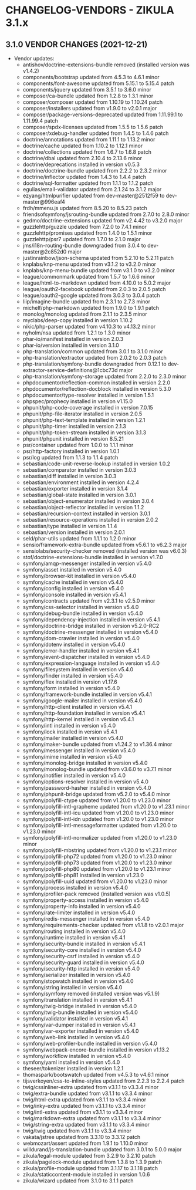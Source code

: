 # CHANGELOG-VENDORS - ZIKULA 3.1.x

## 3.1.0 VENDOR CHANGES (2021-12-21)

- Vendor updates:
  - antishov/doctrine-extensions-bundle removed (installed version was v1.4.2)
  - components/bootstrap updated from 4.5.3 to 4.6.1 minor
  - components/font-awesome updated from 5.15.1 to 5.15.4 patch
  - components/jquery updated from 3.5.1 to 3.6.0 minor
  - composer/ca-bundle updated from 1.2.8 to 1.3.1 minor
  - composer/composer updated from 1.10.19 to 1.10.24 patch
  - composer/installers updated from v1.9.0 to v2.0.1 major
  - composer/package-versions-deprecated updated from 1.11.99.1 to 1.11.99.4 patch
  - composer/spdx-licenses updated from 1.5.5 to 1.5.6 patch
  - composer/xdebug-handler updated from 1.4.5 to 1.4.6 patch
  - doctrine/annotations updated from 1.11.1 to 1.13.2 minor
  - doctrine/cache updated from 1.10.2 to 1.12.1 minor
  - doctrine/collections updated from 1.6.7 to 1.6.8 patch
  - doctrine/dbal updated from 2.10.4 to 2.13.6 minor
  - doctrine/deprecations installed in version v0.5.3
  - doctrine/doctrine-bundle updated from 2.2.2 to 2.3.2 minor
  - doctrine/inflector updated from 1.4.3 to 1.4.4 patch
  - doctrine/sql-formatter updated from 1.1.1 to 1.1.2 patch
  - egulias/email-validator updated from 2.1.24 to 3.1.2 major
  - ezyang/htmlpurifier updated from dev-master@2512f59 to dev-master@996eaf4
  - frdh/mmenu.js updated from 8.5.20 to 8.5.23 patch
  - friendsofsymfony/jsrouting-bundle updated from 2.7.0 to 2.8.0 minor
  - gedmo/doctrine-extensions updated from v2.4.42 to v3.2.0 major
  - guzzlehttp/guzzle updated from 7.2.0 to 7.4.1 minor
  - guzzlehttp/promises updated from 1.4.0 to 1.5.1 minor
  - guzzlehttp/psr7 updated from 1.7.0 to 2.1.0 major
  - jms/i18n-routing-bundle downgraded from 3.0.4 to dev-master@2c852d0 major
  - justinrainbow/json-schema updated from 5.2.10 to 5.2.11 patch
  - knplabs/knp-menu updated from v3.1.2 to v3.2.0 minor
  - knplabs/knp-menu-bundle updated from v3.1.0 to v3.2.0 minor
  - league/commonmark updated from 1.5.7 to 1.6.6 minor
  - league/html-to-markdown updated from 4.10.0 to 5.0.2 major
  - league/oauth2-facebook updated from 2.0.3 to 2.0.5 patch
  - league/oauth2-google updated from 3.0.3 to 3.0.4 patch
  - liip/imagine-bundle updated from 2.3.1 to 2.7.3 minor
  - michelf/php-markdown updated from 1.9.0 to 1.9.1 patch
  - monolog/monolog updated from 2.1.1 to 2.3.5 minor
  - myclabs/deep-copy installed in version 1.10.2
  - nikic/php-parser updated from v4.10.3 to v4.13.2 minor
  - nyholm/nsa updated from 1.2.1 to 1.3.0 minor
  - phar-io/manifest installed in version 2.0.3
  - phar-io/version installed in version 3.1.0
  - php-translation/common updated from 3.0.1 to 3.1.0 minor
  - php-translation/extractor updated from 2.0.2 to 2.0.3 patch
  - php-translation/symfony-bundle downgraded from 0.12.1 to dev-extractor-service-definitions@1cbc73d major
  - php-translation/symfony-storage updated from 2.2.0 to 2.3.0 minor
  - phpdocumentor/reflection-common installed in version 2.2.0
  - phpdocumentor/reflection-docblock installed in version 5.3.0
  - phpdocumentor/type-resolver installed in version 1.5.1
  - phpspec/prophecy installed in version v1.15.0
  - phpunit/php-code-coverage installed in version 7.0.15
  - phpunit/php-file-iterator installed in version 2.0.5
  - phpunit/php-text-template installed in version 1.2.1
  - phpunit/php-timer installed in version 2.1.3
  - phpunit/php-token-stream installed in version 3.1.3
  - phpunit/phpunit installed in version 8.5.21
  - psr/container updated from 1.0.0 to 1.1.1 minor
  - psr/http-factory installed in version 1.0.1
  - psr/log updated from 1.1.3 to 1.1.4 patch
  - sebastian/code-unit-reverse-lookup installed in version 1.0.2
  - sebastian/comparator installed in version 3.0.3
  - sebastian/diff installed in version 3.0.3
  - sebastian/environment installed in version 4.2.4
  - sebastian/exporter installed in version 3.1.4
  - sebastian/global-state installed in version 3.0.1
  - sebastian/object-enumerator installed in version 3.0.4
  - sebastian/object-reflector installed in version 1.1.2
  - sebastian/recursion-context installed in version 3.0.1
  - sebastian/resource-operations installed in version 2.0.2
  - sebastian/type installed in version 1.1.4
  - sebastian/version installed in version 2.0.1
  - seld/phar-utils updated from 1.1.1 to 1.2.0 minor
  - sensio/framework-extra-bundle updated from v5.6.1 to v6.2.3 major
  - sensiolabs/security-checker removed (installed version was v6.0.3)
  - stof/doctrine-extensions-bundle installed in version v1.7.0
  - symfony/amqp-messenger installed in version v5.4.0
  - symfony/asset installed in version v5.4.0
  - symfony/browser-kit installed in version v5.4.0
  - symfony/cache installed in version v5.4.0
  - symfony/config installed in version v5.4.0
  - symfony/console installed in version v5.4.1
  - symfony/contracts updated from v2.3.1 to v2.5.0 minor
  - symfony/css-selector installed in version v5.4.0
  - symfony/debug-bundle installed in version v5.4.0
  - symfony/dependency-injection installed in version v5.4.1
  - symfony/doctrine-bridge installed in version v5.2.0-RC2
  - symfony/doctrine-messenger installed in version v5.4.0
  - symfony/dom-crawler installed in version v5.4.0
  - symfony/dotenv installed in version v5.4.0
  - symfony/error-handler installed in version v5.4.1
  - symfony/event-dispatcher installed in version v5.4.0
  - symfony/expression-language installed in version v5.4.0
  - symfony/filesystem installed in version v5.4.0
  - symfony/finder installed in version v5.4.0
  - symfony/flex installed in version v1.17.6
  - symfony/form installed in version v5.4.0
  - symfony/framework-bundle installed in version v5.4.1
  - symfony/google-mailer installed in version v5.4.0
  - symfony/http-client installed in version v5.4.1
  - symfony/http-foundation installed in version v5.4.1
  - symfony/http-kernel installed in version v5.4.1
  - symfony/intl installed in version v5.4.0
  - symfony/lock installed in version v5.4.1
  - symfony/mailer installed in version v5.4.0
  - symfony/maker-bundle updated from v1.24.2 to v1.36.4 minor
  - symfony/messenger installed in version v5.4.0
  - symfony/mime installed in version v5.4.0
  - symfony/monolog-bridge installed in version v5.4.0
  - symfony/monolog-bundle updated from v3.6.0 to v3.7.1 minor
  - symfony/notifier installed in version v5.4.0
  - symfony/options-resolver installed in version v5.4.0
  - symfony/password-hasher installed in version v5.4.0
  - symfony/phpunit-bridge updated from v5.2.0 to v5.4.0 minor
  - symfony/polyfill-ctype updated from v1.20.0 to v1.23.0 minor
  - symfony/polyfill-intl-grapheme updated from v1.20.0 to v1.23.1 minor
  - symfony/polyfill-intl-icu updated from v1.20.0 to v1.23.0 minor
  - symfony/polyfill-intl-idn updated from v1.20.0 to v1.23.0 minor
  - symfony/polyfill-intl-messageformatter updated from v1.20.0 to v1.23.0 minor
  - symfony/polyfill-intl-normalizer updated from v1.20.0 to v1.23.0 minor
  - symfony/polyfill-mbstring updated from v1.20.0 to v1.23.1 minor
  - symfony/polyfill-php72 updated from v1.20.0 to v1.23.0 minor
  - symfony/polyfill-php73 updated from v1.20.0 to v1.23.0 minor
  - symfony/polyfill-php80 updated from v1.20.0 to v1.23.1 minor
  - symfony/polyfill-php81 installed in version v1.23.0
  - symfony/polyfill-uuid updated from v1.20.0 to v1.23.0 minor
  - symfony/process installed in version v5.4.0
  - symfony/profiler-pack removed (installed version was v1.0.5)
  - symfony/property-access installed in version v5.4.0
  - symfony/property-info installed in version v5.4.0
  - symfony/rate-limiter installed in version v5.4.0
  - symfony/redis-messenger installed in version v5.4.0
  - symfony/requirements-checker updated from v1.1.8 to v2.0.1 major
  - symfony/routing installed in version v5.4.0
  - symfony/runtime installed in version v5.4.1
  - symfony/security-bundle installed in version v5.4.1
  - symfony/security-core installed in version v5.4.0
  - symfony/security-csrf installed in version v5.4.0
  - symfony/security-guard installed in version v5.4.0
  - symfony/security-http installed in version v5.4.0
  - symfony/serializer installed in version v5.4.0
  - symfony/stopwatch installed in version v5.4.0
  - symfony/string installed in version v5.4.0
  - symfony/symfony removed (installed version was v5.1.9)
  - symfony/translation installed in version v5.4.1
  - symfony/twig-bridge installed in version v5.4.0
  - symfony/twig-bundle installed in version v5.4.0
  - symfony/validator installed in version v5.4.1
  - symfony/var-dumper installed in version v5.4.1
  - symfony/var-exporter installed in version v5.4.0
  - symfony/web-link installed in version v5.4.0
  - symfony/web-profiler-bundle installed in version v5.4.0
  - symfony/webpack-encore-bundle installed in version v1.13.2
  - symfony/workflow installed in version v5.4.0
  - symfony/yaml installed in version v5.4.0
  - theseer/tokenizer installed in version 1.2.1
  - thomaspark/bootswatch updated from v4.5.3 to v4.6.1 minor
  - tijsverkoyen/css-to-inline-styles updated from 2.2.3 to 2.2.4 patch
  - twig/cssinliner-extra updated from v3.1.1 to v3.3.4 minor
  - twig/extra-bundle updated from v3.1.1 to v3.3.4 minor
  - twig/html-extra updated from v3.1.1 to v3.3.4 minor
  - twig/inky-extra updated from v3.1.1 to v3.3.4 minor
  - twig/intl-extra updated from v3.1.1 to v3.3.4 minor
  - twig/markdown-extra updated from v3.1.1 to v3.3.4 minor
  - twig/string-extra updated from v3.1.1 to v3.3.4 minor
  - twig/twig updated from v3.1.1 to v3.3.4 minor
  - vakata/jstree updated from 3.3.10 to 3.3.12 patch
  - webmozart/assert updated from 1.9.1 to 1.10.0 minor
  - willdurand/js-translation-bundle updated from 3.0.1 to 5.0.0 major
  - zikula/legal-module updated from 3.2.9 to 3.2.10 patch
  - zikula/pagelock-module updated from 1.3.8 to 1.3.9 patch
  - zikula/profile-module updated from 3.1.17 to 3.1.18 patch
  - zikula/staticcontent-module installed in version 1.0.6
  - zikula/wizard updated from 3.1.0 to 3.1.1 patch

